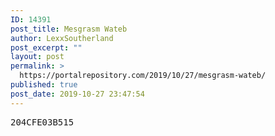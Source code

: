 ```yaml
---
ID: 14391
post_title: Mesgrasm Wateb
author: LexxSoutherland
post_excerpt: ""
layout: post
permalink: >
  https://portalrepository.com/2019/10/27/mesgrasm-wateb/
published: true
post_date: 2019-10-27 23:47:54
---
```

<pre>204CFE03B515</pre>